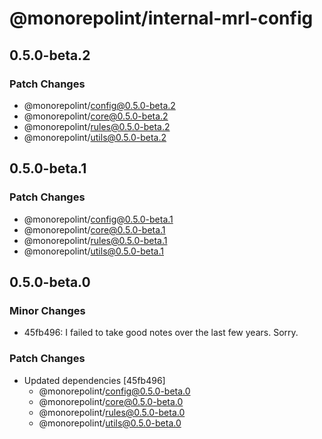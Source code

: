 # @monorepolint/internal-mrl-config

## 0.5.0-beta.2

### Patch Changes

- @monorepolint/config@0.5.0-beta.2
- @monorepolint/core@0.5.0-beta.2
- @monorepolint/rules@0.5.0-beta.2
- @monorepolint/utils@0.5.0-beta.2

## 0.5.0-beta.1

### Patch Changes

- @monorepolint/config@0.5.0-beta.1
- @monorepolint/core@0.5.0-beta.1
- @monorepolint/rules@0.5.0-beta.1
- @monorepolint/utils@0.5.0-beta.1

## 0.5.0-beta.0

### Minor Changes

- 45fb496: I failed to take good notes over the last few years. Sorry.

### Patch Changes

- Updated dependencies [45fb496]
  - @monorepolint/config@0.5.0-beta.0
  - @monorepolint/core@0.5.0-beta.0
  - @monorepolint/rules@0.5.0-beta.0
  - @monorepolint/utils@0.5.0-beta.0
